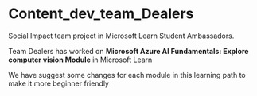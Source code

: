 # Content_dev_team_Dealers
Social Impact team project in Microsoft Learn Student Ambassadors.

Team Dealers has worked on **Microsoft Azure AI Fundamentals: Explore computer vision Module** in Microsoft Learn

We have suggest some changes for each module in this learning path to make it more beginner friendly
